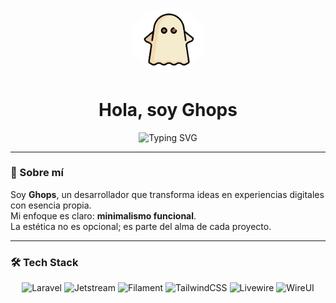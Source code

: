 <p align="center">
  <img src="ghops.png" width="120" style="border-radius: 50%;" alt="Avatar de Ghops">
</p>

<h1 align="center">Hola, soy Ghops</h1>

<p align="center">
  <img src="https://readme-typing-svg.demolab.com?font=Fira+Code&size=22&pause=1000&color=7F00FF&center=true&vCenter=true&width=440&lines=Minimalismo+con+estilo.;Diseño+que+habla+solo.;Código+que+inspira." alt="Typing SVG" />
</p>

---

### 🧠 Sobre mí

Soy **Ghops**, un desarrollador que transforma ideas en experiencias digitales con esencia propia.  
Mi enfoque es claro: **minimalismo funcional**.  
La estética no es opcional; es parte del alma de cada proyecto.

---

### 🛠️ Tech Stack

<p align="center">
  <img src="https://img.shields.io/badge/Laravel-FF2D20?style=for-the-badge&logo=laravel&logoColor=white" alt="Laravel"/>
  <img src="https://img.shields.io/badge/Jetstream-4B5563?style=for-the-badge&logo=laravel&logoColor=white" alt="Jetstream"/>
  <img src="https://img.shields.io/badge/Filament-0EA5E9?style=for-the-badge&logo=filament&logoColor=white" alt="Filament"/>
  <img src="https://img.shields.io/badge/TailwindCSS-06B6D4?style=for-the-badge&logo=tailwind-css&logoColor=white" alt="TailwindCSS"/>
  <img src="https://img.shields.io/badge/Livewire-4C1D95?style=for-the-badge&logo=livewire&logoColor=white" alt="Livewire"/>
  <img src="https://img.shields.io/badge/WireUI-111827?style=for-the-badge&logoColor=white" alt="WireUI"/>
</p>
